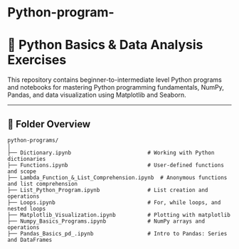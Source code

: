# Python-program-

# 🐍 Python Basics & Data Analysis Exercises

This repository contains beginner-to-intermediate level Python programs and notebooks for mastering Python programming fundamentals, NumPy, Pandas, and data visualization using Matplotlib and Seaborn.

---

## 📁 Folder Overview

```
python-programs/
│
├── Dictionary.ipynb                        # Working with Python dictionaries
├── Functions.ipynb                         # User-defined functions and scope
├── Lambda_Function_&_List_Comprehension.ipynb  # Anonymous functions and list comprehension
├── List_Python_Program.ipynb               # List creation and operations
├── Loops.ipynb                             # For, while loops, and nested loops
├── Matplotlib_Visualization.ipynb          # Plotting with matplotlib
├── Numpy_Basics_Programs.ipynb             # NumPy arrays and operations
├── Pandas_Basics_pd_.ipynb                 # Intro to Pandas: Series and DataFrames
